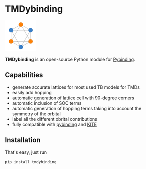 # TMDybinding
<img src="https://github.com/BertJorissen/tmdybinding/blob/master/docs/assets/images/logo.png?raw=true" width="100">

**TMDybinding** is an open-source Python module for [Pybinding].

## Capabilities

* generate accurate lattices for most used TB models for TMDs
* easily add hopping
* automatic generation of lattice cell with 90-degree corners
* automatic inclusion of SOC terms
* automatic generation of hopping terms taking into account the symmetry of the orbital
* label all the different obrital contributions
* fully compatible with [pybinding] and [KITE]

## Installation

That's easy, just run
``` 
pip install tmdybinding
```


[pybinding]: https://pybinding.site
[KITE]: https://quantum-kite.com
